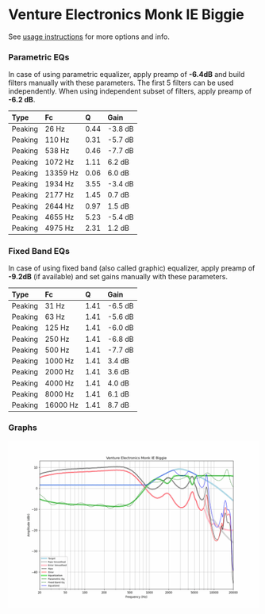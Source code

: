 # Venture Electronics Monk IE Biggie
See [usage instructions](https://github.com/jaakkopasanen/AutoEq#usage) for more options and info.

### Parametric EQs
In case of using parametric equalizer, apply preamp of **-6.4dB** and build filters manually
with these parameters. The first 5 filters can be used independently.
When using independent subset of filters, apply preamp of **-6.2 dB**.

| Type    | Fc       |    Q | Gain    |
|:--------|:---------|:-----|:--------|
| Peaking | 26 Hz    | 0.44 | -3.8 dB |
| Peaking | 110 Hz   | 0.31 | -5.7 dB |
| Peaking | 538 Hz   | 0.46 | -7.7 dB |
| Peaking | 1072 Hz  | 1.11 | 6.2 dB  |
| Peaking | 13359 Hz | 0.06 | 6.0 dB  |
| Peaking | 1934 Hz  | 3.55 | -3.4 dB |
| Peaking | 2177 Hz  | 1.45 | 0.7 dB  |
| Peaking | 2644 Hz  | 0.97 | 1.5 dB  |
| Peaking | 4655 Hz  | 5.23 | -5.4 dB |
| Peaking | 4975 Hz  | 2.31 | 1.2 dB  |

### Fixed Band EQs
In case of using fixed band (also called graphic) equalizer, apply preamp of **-9.2dB**
(if available) and set gains manually with these parameters.

| Type    | Fc       |    Q | Gain    |
|:--------|:---------|:-----|:--------|
| Peaking | 31 Hz    | 1.41 | -6.5 dB |
| Peaking | 63 Hz    | 1.41 | -5.6 dB |
| Peaking | 125 Hz   | 1.41 | -6.0 dB |
| Peaking | 250 Hz   | 1.41 | -6.8 dB |
| Peaking | 500 Hz   | 1.41 | -7.7 dB |
| Peaking | 1000 Hz  | 1.41 | 3.4 dB  |
| Peaking | 2000 Hz  | 1.41 | 3.6 dB  |
| Peaking | 4000 Hz  | 1.41 | 4.0 dB  |
| Peaking | 8000 Hz  | 1.41 | 6.1 dB  |
| Peaking | 16000 Hz | 1.41 | 8.7 dB  |

### Graphs
![](./Venture%20Electronics%20Monk%20IE%20Biggie.png)